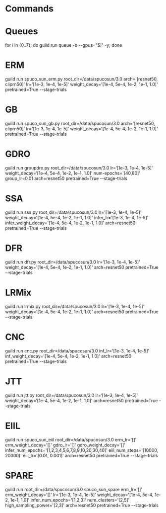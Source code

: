 # Commands 

# Queues 

for i in {0..7}; do guild run queue -b --gpus="$i" -y; done

# ERM 

guild run spuco_sun_erm.py root_dir=/data/spucosun/3.0 arch='[resnet50, cliprn50]' lr='[1e-3, 1e-4, 1e-5]' weight_decay='[1e-4, 5e-4, 1e-2, 1e-1, 1.0]' pretrained=True --stage-trials

# GB 

guild run spuco_sun_gb.py root_dir=/data/spucosun/3.0 arch='[resnet50, cliprn50]' lr='[1e-3, 1e-4, 1e-5]' weight_decay='[1e-4, 5e-4, 1e-2, 1e-1, 1.0]' pretrained=True --stage-trials

# GDRO

guild run groupdro.py root_dir=/data/spucosun/3.0 lr=‘[1e-3, 1e-4, 1e-5]’ weight_decay=‘[1e-4, 5e-4, 1e-2, 1e-1, 1.0]’ num-epochs='[40,80]' group_lr=0.01 arch=resnet50 pretrained=True --stage-trials

# SSA 

guild run ssa.py root_dir=/data/spucosun/3.0 lr='[1e-3, 1e-4, 1e-5]' weight_decay='[1e-4, 5e-4, 1e-2, 1e-1, 1.0]' infer_lr='[1e-3, 1e-4, 1e-5]' infer_weight_decay='[1e-4, 5e-4, 1e-2, 1e-1, 1.0]' arch=resnet50 pretrained=True --stage-trials

# DFR

guild run dfr.py root_dir=/data/spucosun/3.0 lr='[1e-3, 1e-4, 1e-5]' weight_decay='[1e-4, 5e-4, 1e-2, 1e-1, 1.0]' arch=resnet50 pretrained=True --stage-trials

# LRMix
guild run lrmix.py root_dir=/data/spucosun/3.0 lr='[1e-3, 1e-4, 1e-5]' weight_decay='[1e-4, 5e-4, 1e-2, 1e-1, 1.0]' arch=resnet50 pretrained=True --stage-trials

# CNC 

guild run cnc.py root_dir=/data/spucosun/3.0 inf_lr='[1e-3, 1e-4, 1e-5]' inf_weight_decay='[1e-4, 5e-4, 1e-2, 1e-1, 1.0]' arch=resnet50 pretrained=True --stage-trials

# JTT 

guild run jtt.py root_dir=/data/spucosun/3.0 lr=‘[1e-3, 1e-4, 1e-5]’ weight_decay=‘[1e-4, 5e-4, 1e-2, 1e-1, 1.0]’ arch=resnet50 pretrained=True --stage-trials

# EIIL 

guild run spuco_sun_eiil root_dir=/data/spucosun/3.0 erm_lr='[]' erm_weight_decay='[]' gdro_lr='[]' gdro_weight_decay='[]' infer_num_epochs='[1,2,3,4,5,6,7,8,9,10,20,30,40]' eiil_num_steps='[10000, 20000]' eiil_lr='[0.01, 0.001]' arch=resnet50 pretrained=True --stage-trials

# SPARE

guild run root_dir=/data/spucosun/3.0 spuco_sun_spare erm_lr='[]' erm_weight_decay='[]' lr='[1e-3, 1e-4, 1e-5]' weight_decay='[1e-4, 5e-4, 1e-2, 1e-1, 1.0]' infer_num_epochs='[1,2,3]' num_clusters='[2,5]' high_sampling_power='[2,3]' arch=resnet50 pretrained=True --stage-trials
